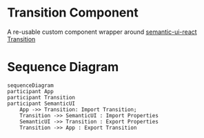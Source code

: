# Transition Component

A re-usable custom component wrapper around [semantic-ui-react Transition](https://react.semantic-ui.com/modules/transition)

# Sequence Diagram

```mermaid
sequenceDiagram
participant App
participant Transition
participant SemanticUI
    App ->> Transition: Import Transition;
    Transition ->> SemanticUI : Import Properties
    SemanticUI ->> Transition : Export Properties
    Transition ->> App : Export Transition
```
